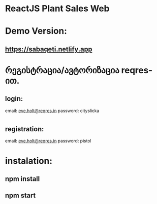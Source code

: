 ﻿# ReactJS Plant Sales Web

# Demo Version: 
## https://sabaqeti.netlify.app

# რეგისტრაცია/ავტორიზაცია reqres-ით.

## login:
email: eve.holt@reqres.in
password: cityslicka

#
## registration:
email: eve.holt@reqres.in
password: pistol


# instalation:
## npm install
## npm start

